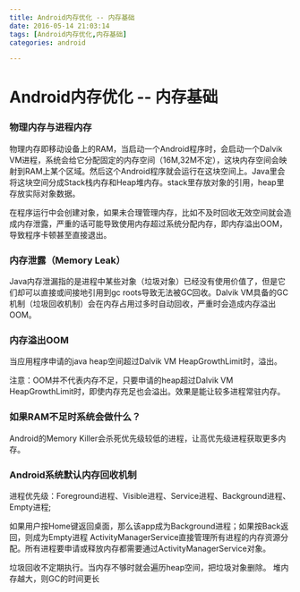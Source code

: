 ```yaml
---
title: Android内存优化 -- 内存基础
date: 2016-05-14 21:03:14
tags: [Android内存优化,内存基础]
categories: android

---
```


# Android内存优化 -- 内存基础

### 物理内存与进程内存
物理内存即移动设备上的RAM，当启动一个Android程序时，会启动一个Dalvik VM进程，系统会给它分配固定的内存空间（16M,32M不定），这块内存空间会映射到RAM上某个区域。然后这个Android程序就会运行在这块空间上。Java里会将这块空间分成Stack栈内存和Heap堆内存。stack里存放对象的引用，heap里存放实际对象数据。

在程序运行中会创建对象，如果未合理管理内存，比如不及时回收无效空间就会造成内存泄露，严重的话可能导致使用内存超过系统分配内存，即内存溢出OOM，导致程序卡顿甚至直接退出。

<!--more-->

### 内存泄露（Memory Leak）
Java内存泄漏指的是进程中某些对象（垃圾对象）已经没有使用价值了，但是它们却可以直接或间接地引用到gc roots导致无法被GC回收。Dalvik VM具备的GC机制（垃圾回收机制）会在内存占用过多时自动回收，严重时会造成内存溢出OOM。

### 内存溢出OOM
当应用程序申请的java heap空间超过Dalvik VM HeapGrowthLimit时，溢出。

注意：OOM并不代表内存不足，只要申请的heap超过Dalvik VM HeapGrowthLimit时，即使内存充足也会溢出。效果是能让较多进程常驻内存。

### 如果RAM不足时系统会做什么？
Android的Memory Killer会杀死优先级较低的进程，让高优先级进程获取更多内存。

### Android系统默认内存回收机制

进程优先级：Foreground进程、Visible进程、Service进程、Background进程、Empty进程;

如果用户按Home键返回桌面，那么该app成为Background进程；如果按Back返回，则成为Empty进程
ActivityManagerService直接管理所有进程的内存资源分配。所有进程要申请或释放内存都需要通过ActivityManagerService对象。

垃圾回收不定期执行。当内存不够时就会遍历heap空间，把垃圾对象删除。
堆内存越大，则GC的时间更长